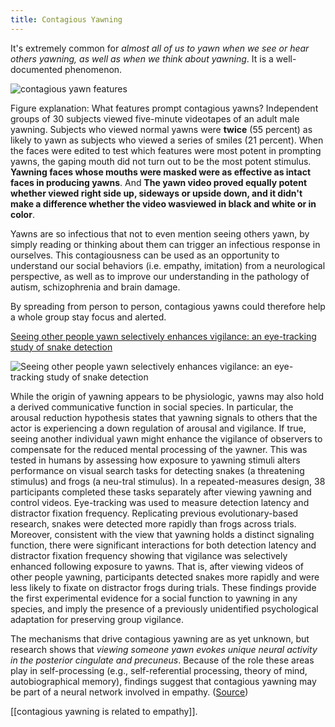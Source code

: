 ```yaml
---
title: Contagious Yawning
---
```


It's extremely common for *almost all of us to yawn when we see or hear others yawning, as well as when we think about yawning*. It is a well-documented phenomenon.

![contagious yawn features](https://user-images.githubusercontent.com/9758779/111901842-41856500-8a75-11eb-8ed1-b83d327164f4.png)

Figure explanation: What features prompt contagious yawns? Independent groups of 30 subjects viewed five-minute videotapes of an adult male yawning. Subjects who viewed normal yawns were **twice** (55 percent) as likely to yawn as subjects who viewed a series of smiles (21 percent). When the faces were edited to test which features were most potent in prompting yawns, the gaping mouth did not turn out to be the most potent stimulus. **Yawning faces whose mouths were masked were as effective as intact faces in producing yawns**. And **The yawn video proved equally potent whether viewed right side up, sideways or upside down, and it didn't make a difference whether the video wasviewed in black and white or in color**.

Yawns are so infectious that not to even mention seeing others yawn, by simply reading or thinking about them can trigger an infectious response in ourselves. This contagiousness can be used as an opportunity to understand our social behaviors (i.e. empathy, imitation) from a neurological perspective, as well as to improve our understanding in the pathology of autism, schizophrenia and brain damage.

By spreading from person to person, contagious yawns could therefore help a whole group stay focus and alerted.

[Seeing other people yawn selectively enhances vigilance: an eye-tracking study of snake detection](https://link.springer.com/epdf/10.1007/s10071-020-01462-4)

![Seeing other people yawn selectively enhances vigilance: an eye-tracking study of snake detection](https://pbs.twimg.com/media/Eu6ltosXMAEATP7?format=jpg&name=large)

While the origin of yawning appears to be physiologic, yawns may also hold a derived communicative function in social species. In particular, the arousal reduction hypothesis states that yawning signals to others that the actor is experiencing a down regulation of arousal and vigilance. If true, seeing another individual yawn might enhance the vigilance of observers to compensate for the reduced mental processing of the yawner. This was tested in humans by assessing how exposure to yawning stimuli alters performance on visual search tasks for detecting snakes (a threatening stimulus) and frogs (a neu-tral stimulus). In a repeated-measures design, 38 participants completed these tasks separately after viewing yawning and control videos. Eye-tracking was used to measure detection latency and distractor fixation frequency. Replicating previous evolutionary-based research, snakes were detected more rapidly than frogs across trials. Moreover, consistent with the view that yawning holds a distinct signaling function, there were significant interactions for both detection latency and distractor fixation frequency showing that vigilance was selectively enhanced following exposure to yawns. That is, after viewing videos of other people yawning, participants detected snakes more rapidly and were less likely to fixate on distractor frogs during trials. These findings provide the first experimental evidence for a social function to yawning in any species, and imply the presence of a previously unidentified psychological adaptation for preserving group vigilance.

The mechanisms that drive contagious yawning are as yet unknown, but research shows that *viewing someone yawn evokes unique neural activity in the posterior cingulate and precuneus*. Because of the role these areas play in self-processing (e.g., self-referential processing, theory of mind, autobiographical memory), findings suggest that contagious yawning may be part of a neural network involved in empathy. ([Source](https://pubmed.ncbi.nlm.nih.gov/15820652/))

[[contagious yawning is related to empathy]].
